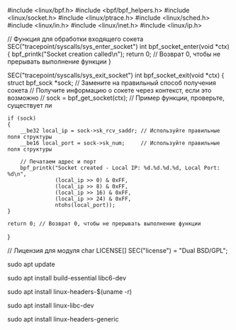 #include <linux/bpf.h>
#include <bpf/bpf_helpers.h>
#include <linux/socket.h>
#include <linux/ptrace.h>
#include <linux/sched.h>
#include <linux/in.h>
#include <linux/inet.h>
#include <linux/ip.h>

// Функция для обработки входящего сокета
SEC("tracepoint/syscalls/sys_enter_socket")
int bpf_socket_enter(void *ctx)
{
    bpf_printk("Socket creation called\n");
    return 0; // Возврат 0, чтобы не прерывать выполнение функции
}

SEC("tracepoint/syscalls/sys_exit_socket")
int bpf_socket_exit(void *ctx)
{
    struct bpf_sock *sock; // Замените на правильный способ получения сокета
    // Получите информацию о сокете через контекст, если это возможно
    // sock = bpf_get_socket(ctx); // Пример функции, проверьте, существует ли

    if (sock)
    {
        __be32 local_ip = sock->sk_rcv_saddr; // Используйте правильные поля структуры
        __be16 local_port = sock->sk_num;     // Используйте правильные поля структуры

        // Печатаем адрес и порт
        bpf_printk("Socket created - Local IP: %d.%d.%d.%d, Local Port: %d\n",
                   (local_ip >> 0) & 0xFF,
                   (local_ip >> 8) & 0xFF,
                   (local_ip >> 16) & 0xFF,
                   (local_ip >> 24) & 0xFF,
                   ntohs(local_port));
    }

    return 0; // Возврат 0, чтобы не прерывать выполнение функции
}

// Лицензия для модуля
char LICENSE[] SEC("license") = "Dual BSD/GPL";


sudo apt update

sudo apt install build-essential libc6-dev

sudo apt install linux-headers-$(uname -r)

sudo apt install linux-libc-dev

sudo apt install linux-headers-generic
